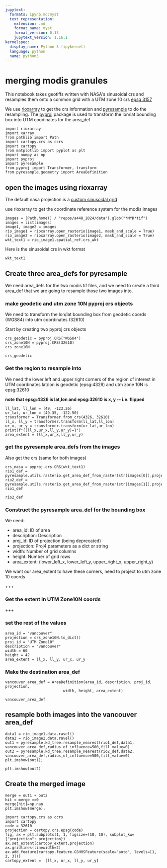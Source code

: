 ```yaml
---
jupytext:
  formats: ipynb,md:myst
  text_representation:
    extension: .md
    format_name: myst
    format_version: 0.13
    jupytext_version: 1.16.1
kernelspec:
  display_name: Python 3 (ipykernel)
  language: python
  name: python3
---
```


# merging modis granules

This notebook takes geotiffs written with NASA's sinusoidal crs and resamples them onto a common
grid with a UTM zone 10 crs [epsg 3157 ](https://spatialreference.org/ref/epsg/3157)

We use [rioxarray](https://corteva.github.io/rioxarray/stable/) to get the crs information and [pyresample](https://pyresample.readthedocs.io/en/latest/concepts/index.html) to do the resampling.  The [pyproj](https://pyproj4.github.io/pyproj/stable/index.html) package is used to transform the lon/lat bounding box
into UTM coodinates for the area_def


```{code-cell} ipython3
import rioxarray
import xarray
from pathlib import Path
import cartopy.crs as ccrs
import cartopy
from matplotlib import pyplot as plt
import numpy as np
import pyproj
import pyresample
from pyproj import Transformer, transform
from pyresample.geometry import AreaDefinition
```

## open the images using rioxarray

The default nasa projection is a [custom sinusoidal grid](https://pro.arcgis.com/en/pro-app/3.1/help/mapping/properties/sinusoidal.htm#:~:text=Sinusoidal%20is%20a%20pseudocylindric%20projection,central%20meridian%20and%20equally%20spaced.)

use rioxarray to get the coordinate reference system for the modis images

```{code-cell} ipython3
images = (Path.home() / "repos/a448_2024/data").glob("*MYD*tif")
images = list(images)
image1, image2 = images
rio_image1 = rioxarray.open_rasterio(image1, mask_and_scale = True)
rio_image2 = rioxarray.open_rasterio(image2, mask_and_scale = True)
wkt_text1 = rio_image1.spatial_ref.crs_wkt
```

Here is the sinusoidal crs in wkt format

```{code-cell} ipython3
wkt_text1
```

## Create three area_defs for pyresample

We need area_defs for the two modis tif files, and we need to create a third area_def that we are going to resample those two images into.





### make geodetic and utm zone 10N pyproj crs objects

We need to transform the lon/lat bounding box from geodetic coords (WGS84)  into utm coordinates (32610)

Start by creating two pyproj crs objects

```{code-cell} ipython3
crs_geodetic = pyproj.CRS("WGS84")
crs_zone10N = pyproj.CRS(32610)
crs_zone10N
```

```{code-cell} ipython3
crs_geodetic
```

### Get the region to resample into

We need the lower left and upper right corners of the region of interest in UTM coordinates
lat/lon is geodetic (epsg:4326)  and utm zone 10N is epsg:32610

**note that epsg:4326 is lat,lon  and epsg:32610 is x, y -- i.e. flipped**

```{code-cell} ipython3
ll_lat, ll_lon = (49, -123.26)
ur_lat, ur_lon = (49.35, -122.50)
transformer = Transformer.from_crs(4326, 32610)
ll_x, ll_y = transformer.transform(ll_lat,ll_lon)
ur_x, ur_y = transformer.transform(ur_lat,ur_lon)
print(f"{(ll_x,ur_x,ll_y,ur_y)=}")
area_extent = (ll_x,ur_x,ll_y,ur_y)
```

### get the pyresample area_defs from the images

Also get the crs (same for both images)

```{code-cell} ipython3
crs_nasa = pyproj.crs.CRS(wkt_text1)
rio1_def = pyresample.utils.rasterio.get_area_def_from_raster(str(images[0]),projection=crs_nasa)
rio2_def = pyresample.utils.rasterio.get_area_def_from_raster(str(images[1]),projection=crs_nasa)
rio1_def
```

```{code-cell} ipython3
rio2_def
```

### Construct the pyresample area_def for the bounding box

We need:

- area_id: ID of area
- description: Description
- proj_id: ID of projection (being deprecated)
- projection: Proj4 parameters as a dict or string
- width: Number of grid columns
- height: Number of grid rows
- area_extent: (lower_left_x, lower_left_y, upper_right_x, upper_right_y)


We want our area_extent to have these corners, need to project to utm zone 10 coords


+++

### Get the extent in UTM Zone10N coords

+++

### set the rest of the values

```{code-cell} ipython3
area_id = "vancouver"
projection = crs_zone10N.to_dict()
proj_id = "UTM Zone10"
description = "vancouver"
width = 60
height = 42
area_extent = ll_x, ll_y, ur_x, ur_y
```

### Make the destination area_def

```{code-cell} ipython3
vancouver_area_def = AreaDefinition(area_id, description, proj_id, projection,
                          width, height, area_extent)
```

```{code-cell} ipython3
vancouver_area_def
```

## resample both images into the vancouver area_def

```{code-cell} ipython3
data1 = rio_image1.data.ravel()
data2 = rio_image2.data.ravel()
out1 = pyresample.kd_tree.resample_nearest(rio1_def,data1, vancouver_area_def,radius_of_influence=500,fill_value=0)
out2 = pyresample.kd_tree.resample_nearest(rio2_def,data2, vancouver_area_def,radius_of_influence=500,fill_value=0)
plt.imshow(out1);
```

```{code-cell} ipython3
plt.imshow(out2)
```

## Create the merged image

```{code-cell} ipython3
merge = out1 + out2
hit = merge ==0
merge[hit]=np.nan
plt.imshow(merge);
```

```{code-cell} ipython3
import cartopy.crs as ccrs
import cartopy
code = 32610
projection = cartopy.crs.epsg(code)
fig, ax = plt.subplots(1, 1, figsize=(10, 10), subplot_kw={"projection": projection})
ax.set_extent(cartopy_extent,projection)
ax.gridlines(linewidth=2)
ax.add_feature(cartopy.feature.GSHHSFeature(scale="auto", levels=[1, 2, 3]))
cartopy_extent =  [ll_x, ur_x, ll_y, ur_y]

```

```{code-cell} ipython3

```
